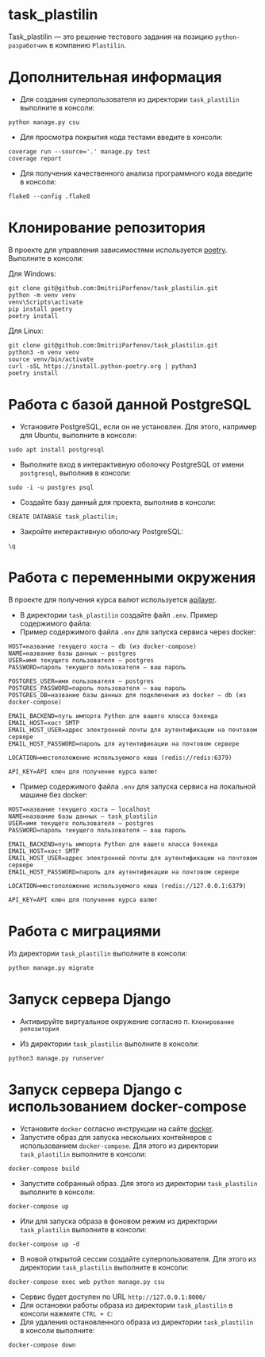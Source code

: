 # task_plastilin

Task_plastilin — это решение тестового задания на позицию `python-разработчик` в компанию `Plastilin`. </br>


# Дополнительная информация

- Для создания суперпользователя из директории `task_plastilin` выполните в консоли: </br>
```
python manage.py csu
```
- Для просмотра покрытия кода тестами введите в консоли:
```
coverage run --source='.' manage.py test
coverage report
```
- Для получения качественного анализа программного кода введите в консоли:
```
flake8 --config .flake8
```

# Клонирование репозитория

В проекте для управления зависимостями используется [poetry](https://python-poetry.org/). </br>
Выполните в консоли: </br>

Для Windows: </br>
```
git clone git@github.com:DmitriiParfenov/task_plastilin.git
python -m venv venv
venv\Scripts\activate
pip install poetry
poetry install
```

Для Linux: </br>
```
git clone git@github.com:DmitriiParfenov/task_plastilin.git
python3 -m venv venv
source venv/bin/activate
curl -sSL https://install.python-poetry.org | python3
poetry install
```

# Работа с базой данной PostgreSQL

- Установите PostgreSQL, если он не установлен. Для этого, например для Ubuntu, выполните в консоли:
```
sudo apt install postgresql
```
- Выполните вход в интерактивную оболочку PostgreSQL от имени `postgresql`, выполнив в консоли:
```
sudo -i -u postgres psql
```
- Создайте базу данный для проекта, выполнив в консоли:
```
CREATE DATABASE task_plastilin;
```
- Закройте интерактивную оболочку PostgreSQL:
```
\q
```
# Работа с переменными окружения

В проекте для получения курса валют используется [apilayer](https://apilayer.com/). </br>
- В директории `task_plastilin` создайте файл `.env`. Пример содержимого файла:
- Пример содержимого файла `.env` для запуска сервиса через docker:
```
HOST=название текущего хоста — db (из docker-compose)
NAME=название базы данных — postgres
USER=имя текущего пользователя — postgres
PASSWORD=пароль текущего пользователя — ваш пароль

POSTGRES_USER=имя пользователя — postgres
POSTGRES_PASSWORD=пароль пользователя — ваш пароль 
POSTGRES_DB=название базы данных для подключения из docker — db (из docker-compose)

EMAIL_BACKEND=путь импорта Python для вашего класса бэкенда
EMAIL_HOST=хост SMTP
EMAIL_HOST_USER=адрес электронной почты для аутентификации на почтовом сервере
EMAIL_HOST_PASSWORD=пароль для аутентификации на почтовом сервере

LOCATION=местоположение используемого кеша (redis://redis:6379)

API_KEY=API ключ для получение курса валют
``` 
- Пример содержимого файла `.env` для запуска сервиса на локальной машине без docker:
```
HOST=название текущего хоста — localhost
NAME=название базы данных — task_plastilin
USER=имя текущего пользователя — postgres
PASSWORD=пароль текущего пользователя — ваш пароль

EMAIL_BACKEND=путь импорта Python для вашего класса бэкенда
EMAIL_HOST=хост SMTP
EMAIL_HOST_USER=адрес электронной почты для аутентификации на почтовом сервере
EMAIL_HOST_PASSWORD=пароль для аутентификации на почтовом сервере

LOCATION=местоположение используемого кеша (redis://127.0.0.1:6379)

API_KEY=API ключ для получение курса валют
``` 

# Работа с миграциями

Из директории `task_plastilin` выполните в консоли: </br>

```
python manage.py migrate
```

# Запуск сервера Django

- Активируйте виртуальное окружение согласно п. `Клонирование репозитория` </br>

- Из директории `task_plastilin` выполните в консоли: </br>
```
python3 manage.py runserver
```

# Запуск сервера Django c использованием docker-compose

- Установите `docker` согласно инструкции на сайте [docker](https://www.docker.com/get-started/). </br>
- Запустите образ для запуска нескольких контейнеров с использованием `docker-compose`. Для этого из директории `task_plastilin` выполните в консоли: </br>
```
docker-compose build
```
- Запустите собранный образ. Для этого из директории `task_plastilin` выполните в консоли: </br>
```
docker-compose up
```
- Или для запуска образа в фоновом режим из директории `task_plastilin` выполните в консоли: </br>
```
docker-compose up -d
```
- В новой открытой сессии создайте суперпользователя. Для этого из директории `task_plastilin` выполните в консоли: </br>
```
docker-compose exec web python manage.py csu
```
- Сервис будет доступен по URL `http://127.0.0.1:8000/` </br>
- Для остановки работы образа из директории `task_plastilin` в консоли нажмите `CTRL + C`: </br>
- Для удаления остановленного образа из директории `task_plastilin` в консоли выполните: </br>
```
docker-compose down
```